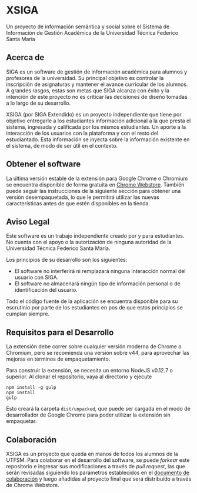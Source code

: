 # XSIGA

Un proyecto de información semántica y social sobre el Sistema de Información de Gestión Académica de la Universidad Técnica Federico Santa María

## Acerca de

SIGA es un software de gestión de información académica para alumnos y profesores de la universidad. Su principal objetivo es controlar la inscripción de asignaturas y mantener el avance curricular de los alumnos. A grandes rasgos, estas son metas que SIGA alcanza con éxito y la intención de este proyecto no es criticar las decisiones de diseño tomadas a lo largo de su desarrollo.

XSIGA (por SIGA Extendido) es un proyecto independiente que tiene por objetivo entregarle a los estudiantes información adicional a la que presta el sistema, ingresada y calificada por los mismos estudiantes. Un aporte a la interacción de los usuarios con la plataforma y con el resto del estudiantado. Esta información se inyecta sobre la información existente en el sistema, de modo de ser útil en el contexto.

## Obtener el software

La última versión estable de la extensión para Google Chrome o Chromium se encuentra disponible de forma gratuita en [Chrome Webstore](https://chrome.google.com/webstore/detail/xsiga/nnffngnnipoccomecgokkoghkbabhpdc). También puede seguir las instrucciones de la siguiente sección para obtener una versión desempaquetada, lo que le permitirá utilizar las nuevas características antes de que estén disponibles en la tienda.

## Aviso Legal

Este software es un trabajo independiente creado por y para estudiantes. No cuenta con el apoyo o la autorización de ninguna autoridad de la Universidad Técnica Federico Santa María.

Los principios de su desarrollo son los siguientes:

* El software no interferirá ni remplazará ninguna interacción normal del usuario con SIGA.
* El software no almacenará ningún tipo de información personal o de identificación del usuario.

Todo el código fuente de la aplicación se encuentra disponible para su escrutinio por parte de los estudiantes en pos de que estos principios se cumplan siempre.

## Requisitos para el Desarrollo

La extensión debe correr sobre cualquier versión moderna de Chrome o Chromium, pero se recomienda una versión sobre v44, para aprovechar las mejoras en términos de empaquetamiento.

Para construir la extensión, se necesita un entorno NodeJS v0.12.7 o superior. Al clonar el repositorio, vaya al directorio y ejecute

    npm install -g gulp
    npm install
    gulp

Esto creará la carpeta `dist/unpacked`, que puede ser cargada en el modo de desarrollador de Google Chrome para poder utilizar la extensión sin empaquetar.

## Colaboración

XSIGA es un proyecto que queda en manos de todos los alumnos de la UTFSM. Para colaborar en el desarrollo del software, se puede *forkear* este repositorio e ingresar sus modificaciones a través de *pull request*, las que serán revisadas siguiendo los parámetros establecidos en el [documento de colaboración](CONTRIBUTING.md) y luego añadidas al proyecto final que será distribuído a través de Chrome Webstore.
